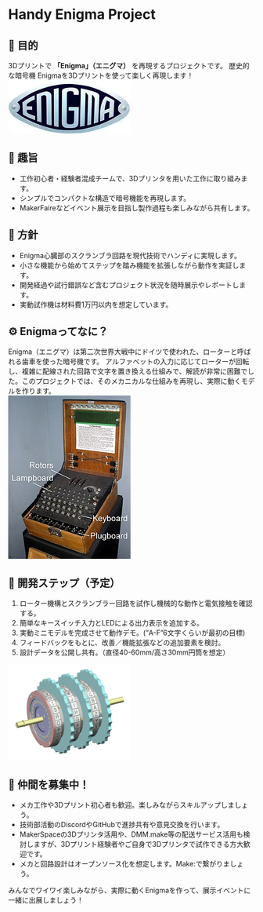 # Handy Enigma Project
## 🌟 目的

3Dプリントで **「Enigma」（エニグマ）** を再現するプロジェクトです。
歴史的な暗号機 Enigmaを3Dプリントを使って楽しく再現します！  
<img src="./images/wikipedia-Enigma-logo.png">

## 🎯 趣旨

- 工作初心者・経験者混成チームで、3Dプリンタを用いた工作に取り組みます。
- シンプルでコンパクトな構造で暗号機能を再現します。
- MakerFaireなどイベント展示を目指し製作過程も楽しみながら共有します。

## 🚀 方針

- Enigma心臓部のスクランブラ回路を現代技術でハンディに実現します。
- 小さな機能から始めてステップを踏み機能を拡張しながら動作を実証します。
- 開発経過や試行錯誤など含むプロジェクト状況を随時展示やレポートします。
- 実動試作機は材料費1万円以内を想定しています。

## ⚙️ Enigmaってなに？

Enigma（エニグマ）は第二次世界大戦中にドイツで使われた、ローターと呼ばれる歯車を使った暗号機です。  アルファベットの入力に応じてローターが回転し、複雑に配線された回路で文字を置き換える仕組みで、解読が非常に困難でした。このプロジェクトでは、そのメカニカルな仕組みを再現し、実際に動くモデルを作ります。  
<img src="./images/wikipedia-Enigma.png">

## 📅 開発ステップ（予定）

1. ローター機構とスクランブラー回路を試作し機械的な動作と電気接触を確認する。
2. 簡単なキースイッチ入力とLEDによる出力表示を追加する。
3. 実動ミニモデルを完成させて動作デモ。(”A-F”6文字くらいが最初の目標)
4. フィードバックをもとに、改善／機能拡張などの追加要素を検討。
5. 設計データを公開し共有。（直径40-60mm/高さ30mm円筒を想定）  
<img src="./images/wikipedia-Enigma-roter.png">

## 🙌 仲間を募集中！

- メカ工作や3Dプリント初心者も歓迎。楽しみながらスキルアップしましょう。
- 技術部活動のDiscordやGitHubで進捗共有や意見交換を行います。
- MakerSpaceの3Dプリンタ活用や、DMM.make等の配送サービス活用も検討しますが、3Dプリント経験者やご自身で3Dプリンタで試作できる方大歓迎です。
- メカと回路設計はオープンソース化を想定します。Make:で繋がりましょう。

みんなでワイワイ楽しみながら、実際に動くEnigmaを作って、展示イベントに一緒に出展しましょう！

